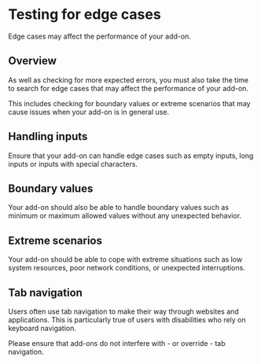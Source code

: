 # Testing for edge cases
Edge cases may affect the performance of your add-on.

## Overview
As well as checking for more expected errors, you must also take the time to search for edge cases that may affect the performance of your add-on.

This includes checking for boundary values or extreme scenarios that may cause issues when your add-on is in general use.

## Handling inputs

Ensure that your add-on can handle edge cases such as empty inputs, long inputs or inputs with special characters.

## Boundary values

Your add-on should also be able to handle boundary values such as minimum or maximum allowed values without any unexpected behavior.

## Extreme scenarios

Your add-on should be able to cope with extreme situations such as low system resources, poor network conditions, or unexpected interruptions.

## Tab navigation

Users often use tab navigation to make their way through websites and applications. This is particularly true of users with disabilities who rely on keyboard navigation.

Please ensure that add-ons do not interfere with - or override - tab navigation.

